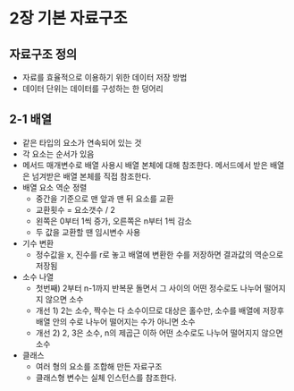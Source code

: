 # 2장 기본 자료구조

## 자료구조 정의

- 자료를 효율적으로 이용하기 위한 데이터 저장 방법
- 데이터 단위는 데이터를 구성하는 한 덩어리

## 2-1 배열

- 같은 타입의 요소가 연속되어 있는 것
- 각 요소는 순서가 있음
- 메서드 매개변수로 배열 사용시 배열 본체에 대해 참조한다. 메서드에서 받은 배열은 넘겨받은 배열 본체를 직접 참조한다.
- 배열 요소 역순 정렬
  - 중간을 기준으로 맨 앞과 맨 뒤 요소를 교환
  - 교환횟수 = 요소갯수 / 2
  - 왼쪽은 0부터 1씩 증가, 오른쪽은 n부터 1씩 감소
  - 두 값을 교환할 땐 임시변수 사용
- 기수 변환
  - 정수값을 x, 진수를 r로 놓고 배열에 변환한 수를 저장하면 결과값의 역순으로 저장됨
- 소수 나열
  - 첫번째) 2부터 n-1까지 반복문 돌면서 그 사이의 어떤 정수로도 나누어 떨어지지 않으면 소수
  - 개선 1) 2는 소수, 짝수는 다 소수이므로 대상은 홀수만, 소수를 배열에 저장후 배열 안의 수로 나누어 떨어지는 수가 아니면 소수
  - 개선 2) 2, 3은 소수, n의 제곱근 이하 어떤 소수로도 나누어 떨어지지 않으면 소수
- 클래스
  - 여러 형의 요소를 조합해 만든 자료구조
  - 클래스형 변수는 실체 인스턴스를 참조한다.
